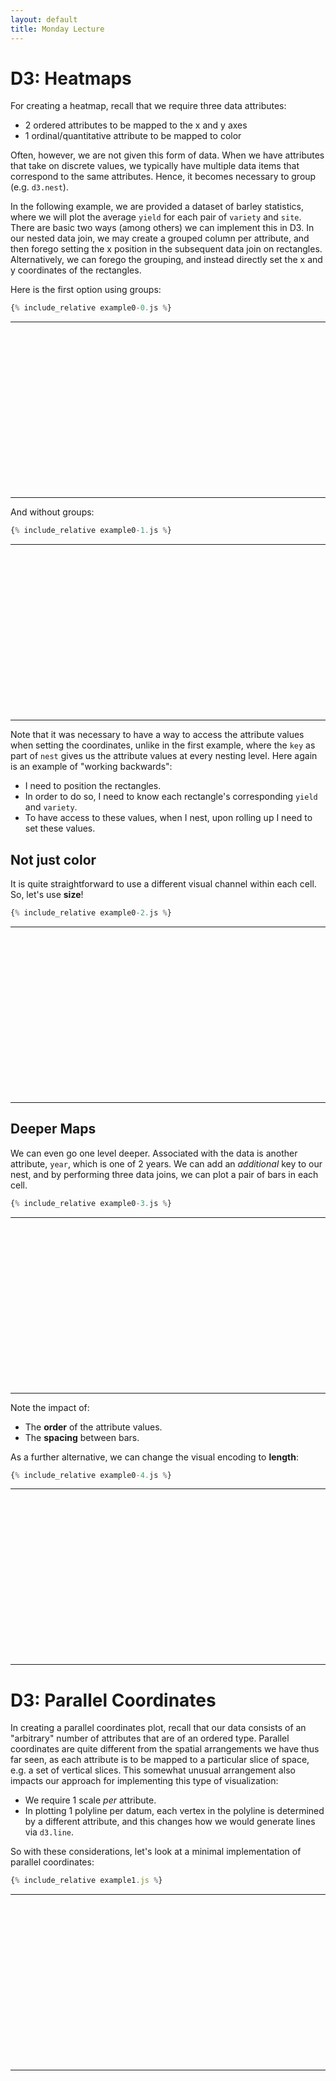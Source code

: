 ```yaml
---
layout: default
title: Monday Lecture
---
```


<script src="https://d3js.org/d3.v5.min.js"></script>

# D3: Heatmaps

For creating a heatmap, recall that we require three data attributes:

* 2 ordered attributes to be mapped to the x and y axes
* 1 ordinal/quantitative attribute to be mapped to color

Often, however, we are not given this form of data. When we have attributes that take on discrete values, we typically have multiple data items that correspond to the same attributes. Hence, it becomes necessary to group (e.g. `d3.nest`).

In the following example, we are provided a dataset of barley statistics, where we will plot the average `yield` for each pair of `variety` and `site`. There are basic two ways (among others) we can implement this in D3. In our nested data join, we may create a grouped column per attribute, and then forego setting the x position in the subsequent data join on rectangles. Alternatively, we can forego the grouping, and instead directly set the x and y coordinates of the rectangles.

Here is the first option using groups:
```javascript
{% include_relative example0-0.js %}
```
---
<svg id='svg0-0' width='800' height='400'></svg>
<script type='text/javascript' src="example0-axes.js"></script>
<script type='text/javascript' src="example0-0.js"></script>
---

And without groups:
```javascript
{% include_relative example0-1.js %}
```
---
<svg id='svg0-1' width='800' height='400'></svg>
<script type='text/javascript' src="example0-axes.js"></script>
<script type='text/javascript' src="example0-1.js"></script>
---
Note that it was necessary to have a way to access the attribute values when setting the coordinates, unlike in the first example, where the `key` as part of `nest` gives us the attribute values at every nesting level. Here again is an example of "working backwards":
* I need to position the rectangles.
* In order to do so, I need to know each rectangle's corresponding `yield` and `variety`.
* To have access to these values, when I nest, upon rolling up I need to set these values.

## Not just color

It is quite straightforward to use a different visual channel within each cell. So, let's use **size**!

```javascript
{% include_relative example0-2.js %}
```
---
<svg id='svg0-2' width='800' height='400'></svg>
<script type='text/javascript' src="example0-axes.js"></script>
<script type='text/javascript' src="example0-2.js"></script>
---

## Deeper Maps

We can even go one level deeper. Associated with the data is another attribute, `year`, which is one of 2 years. We can add an _additional_ key to our nest, and by performing three data joins, we can plot a pair of bars in each cell.

```javascript
{% include_relative example0-3.js %}
```
---
<svg id='svg0-3' width='800' height='400'></svg>
<script type='text/javascript' src="example0-axes.js"></script>
<script type='text/javascript' src="example0-3.js"></script>
---

Note the impact of:
* The **order** of the attribute values.
* The **spacing** between bars.

As a further alternative, we can change the visual encoding to **length**:

```javascript
{% include_relative example0-4.js %}
```
---
<svg id='svg0-4' width='800' height='400'></svg>
<script type='text/javascript' src="example0-axes.js"></script>
<script type='text/javascript' src="example0-4.js"></script>
---

# D3: Parallel Coordinates

In creating a parallel coordinates plot, recall that our data consists of an "arbitrary" number of attributes that are of an ordered type. Parallel coordinates are quite different from the spatial arrangements we have thus far seen, as each attribute is to be mapped to a particular slice of space, e.g. a set of vertical slices. This somewhat unusual arrangement also impacts our approach for implementing this type of visualization:

* We require 1 scale _per_ attribute.
* In plotting 1 polyline per datum, each vertex in the polyline is determined by a different attribute, and this changes how we would generate lines via `d3.line`.

So with these considerations, let's look at a minimal implementation of parallel coordinates:
```javascript
{% include_relative example1.js %}
```
---
<svg id='svg1' width='800' height='400'></svg>
<script type='text/javascript' src="example1-axes.js"></script>
<script type='text/javascript' src="example1.js"></script>
---
